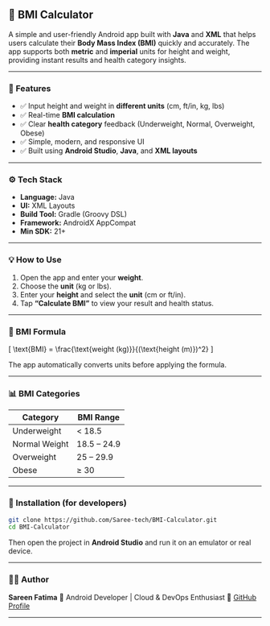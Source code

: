 ## 🧮 BMI Calculator

A simple and user-friendly Android app built with **Java** and **XML** that helps users calculate their **Body Mass Index (BMI)** quickly and accurately.
The app supports both **metric** and **imperial** units for height and weight, providing instant results and health category insights.

---

### 🚀 Features

* ✅ Input height and weight in **different units** (cm, ft/in, kg, lbs)
* ✅ Real-time **BMI calculation**
* ✅ Clear **health category** feedback (Underweight, Normal, Overweight, Obese)
* ✅ Simple, modern, and responsive UI
* ✅ Built using **Android Studio**, **Java**, and **XML layouts**

---

### ⚙️ Tech Stack

* **Language:** Java
* **UI:** XML Layouts
* **Build Tool:** Gradle (Groovy DSL)
* **Framework:** AndroidX AppCompat
* **Min SDK:** 21+

---

### 💡 How to Use

1. Open the app and enter your **weight**.
2. Choose the **unit** (kg or lbs).
3. Enter your **height** and select the **unit** (cm or ft/in).
4. Tap **“Calculate BMI”** to view your result and health status.

---

### 🧠 BMI Formula

[
\text{BMI} = \frac{\text{weight (kg)}}{(\text{height (m)})^2}
]

The app automatically converts units before applying the formula.

---

### 📊 BMI Categories

| Category      | BMI Range   |
| ------------- | ----------- |
| Underweight   | < 18.5      |
| Normal Weight | 18.5 – 24.9 |
| Overweight    | 25 – 29.9   |
| Obese         | ≥ 30        |

---

### 🧰 Installation (for developers)

```bash
git clone https://github.com/Saree-tech/BMI-Calculator.git
cd BMI-Calculator
```

Then open the project in **Android Studio** and run it on an emulator or real device.

---

### 🧑‍💻 Author

**Sareen Fatima**
📍 Android Developer | Cloud & DevOps Enthusiast
🔗 [GitHub Profile](https://github.com/Saree-tech)

---
